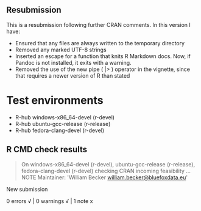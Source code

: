 ## Resubmission

This is a resubmission following further CRAN comments. In this version I have:

* Ensured that any files are always written to the temporary directory
* Removed any marked UTF-8 strings
* Inserted an escape for a function that knits R Markdown docs. Now, if Pandoc is not installed, it exits with a warning.
* Removed the use of the new pipe ( |> ) operator in the vignette, since that requires a newer version of R than stated

# Test environments
- R-hub windows-x86_64-devel (r-devel)
- R-hub ubuntu-gcc-release (r-release)
- R-hub fedora-clang-devel (r-devel)

## R CMD check results
> On windows-x86_64-devel (r-devel), ubuntu-gcc-release (r-release), fedora-clang-devel (r-devel)
  checking CRAN incoming feasibility ... NOTE
  Maintainer: 'William Becker <william.becker@bluefoxdata.eu>'
  
  New submission

0 errors √ | 0 warnings √ | 1 note x
